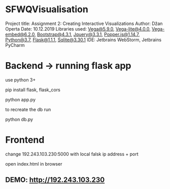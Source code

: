 # SFWQVisualisation
Project title: Assignment 2: Creating Interactive Visualizations
Author: Džan Operta
Date: 10.12.2019
Libraries used: Vega@5.9.0, Vega-lite@4.0.0, Vega-embed@6.2.0, Bootstrap@4.3.1, Jquery@3.3.1, Popper.js@1.14.7, Python@3.7, Flask@1.1.1, Sqlite@3.30.1
IDE: Jetbrains WebStorm, Jetbrains PyCharm


# Backend -> running flask app 

use python 3+

pip install flask, flask_cors 

python app.py

to recreate the db run

python db.py

# Frontend
change 192.243.103.230:5000 with local falsk ip address + port

open index.html in browser

## DEMO: http://192.243.103.230

